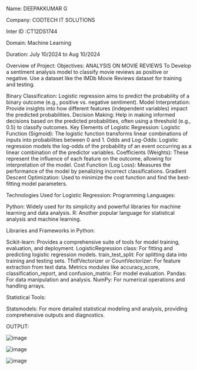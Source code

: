 Name: DEEPAKKUMAR G 

Company: CODTECH IT SOLUTIONS

Inter ID :CT12DS1744

Domain: Machine Learning

Duration: July 10/2024 to Aug 10/2024

Overview of Project:
Objectives: ANALYSIS ON MOVIE REVIEWS
To Develop a sentiment analysis model to classify movie reviews as positive or negative. Use a dataset like the IMDb Movie Reviews dataset for training and testing.

Binary Classification: Logistic regression aims to predict the probability of a binary outcome (e.g., positive vs. negative sentiment).
Model Interpretation: Provide insights into how different features (independent variables) impact the predicted probabilities.
Decision Making: Help in making informed decisions based on the predicted probabilities, often using a threshold (e.g., 0.5) to classify outcomes.
Key Elements of Logistic Regression:
Logistic Function (Sigmoid): The logistic function transforms linear combinations of inputs into probabilities between 0 and 1.
Odds and Log-Odds: Logistic regression models the log-odds of the probability of an event occurring as a linear combination of the predictor variables.
Coefficients (Weights): These represent the influence of each feature on the outcome, allowing for interpretation of the model.
Cost Function (Log Loss): Measures the performance of the model by penalizing incorrect classifications.
Gradient Descent Optimization: Used to minimize the cost function and find the best-fitting model parameters.

Technologies Used for Logistic Regression:
Programming Languages:

Python: Widely used for its simplicity and powerful libraries for machine learning and data analysis.
R: Another popular language for statistical analysis and machine learning.

Libraries and Frameworks in Python:

Scikit-learn: Provides a comprehensive suite of tools for model training, evaluation, and deployment.
LogisticRegression class: For fitting and predicting logistic regression models.
train_test_split: For splitting data into training and testing sets.
TfidfVectorizer or CountVectorizer: For feature extraction from text data.
Metrics modules like accuracy_score, classification_report, and confusion_matrix: For model evaluation.
Pandas: For data manipulation and analysis.
NumPy: For numerical operations and handling arrays.

Statistical Tools:

Statsmodels: For more detailed statistical modeling and analysis, providing comprehensive outputs and diagnostics.

OUTPUT:

![image](https://github.com/user-attachments/assets/9079f695-177d-4639-abe3-b18dd8451161)

![image](https://github.com/user-attachments/assets/df253fa2-f6e1-43b4-9263-b8e5c842b9f4)

![image](https://github.com/user-attachments/assets/a5868af0-483f-409f-9254-98a16106dfe9)


